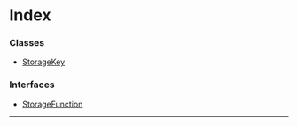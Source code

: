 

# Index

### Classes

* [StorageKey](../classes/_storagekey_.storagekey.md)

### Interfaces

* [StorageFunction](../interfaces/_storagekey_.storagefunction.md)

---

